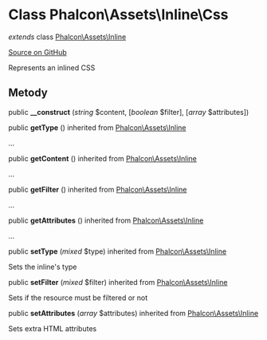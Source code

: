# Class **Phalcon\\Assets\\Inline\\Css**

*extends* class [Phalcon\Assets\Inline](/en/3.1.2/api/Phalcon_Assets_Inline)

<a href="https://github.com/phalcon/cphalcon/blob/master/phalcon/assets/inline/css.zep" class="btn btn-default btn-sm">Source on GitHub</a>

Represents an inlined CSS

## Metody

public **__construct** (*string* $content, [*boolean* $filter], [*array* $attributes])

public **getType** () inherited from [Phalcon\Assets\Inline](/en/3.1.2/api/Phalcon_Assets_Inline)

...

public **getContent** () inherited from [Phalcon\Assets\Inline](/en/3.1.2/api/Phalcon_Assets_Inline)

...

public **getFilter** () inherited from [Phalcon\Assets\Inline](/en/3.1.2/api/Phalcon_Assets_Inline)

...

public **getAttributes** () inherited from [Phalcon\Assets\Inline](/en/3.1.2/api/Phalcon_Assets_Inline)

...

public **setType** (*mixed* $type) inherited from [Phalcon\Assets\Inline](/en/3.1.2/api/Phalcon_Assets_Inline)

Sets the inline's type

public **setFilter** (*mixed* $filter) inherited from [Phalcon\Assets\Inline](/en/3.1.2/api/Phalcon_Assets_Inline)

Sets if the resource must be filtered or not

public **setAttributes** (*array* $attributes) inherited from [Phalcon\Assets\Inline](/en/3.1.2/api/Phalcon_Assets_Inline)

Sets extra HTML attributes